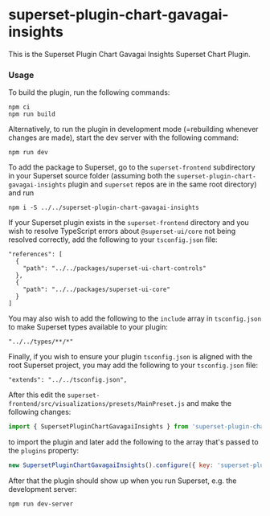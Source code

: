# superset-plugin-chart-gavagai-insights

This is the Superset Plugin Chart Gavagai Insights Superset Chart Plugin.

### Usage

To build the plugin, run the following commands:

```
npm ci
npm run build
```

Alternatively, to run the plugin in development mode (=rebuilding whenever changes are made), start the dev server with the following command:

```
npm run dev
```

To add the package to Superset, go to the `superset-frontend` subdirectory in your Superset source folder (assuming both the `superset-plugin-chart-gavagai-insights` plugin and `superset` repos are in the same root directory) and run
```
npm i -S ../../superset-plugin-chart-gavagai-insights
```

If your Superset plugin exists in the `superset-frontend` directory and you wish to resolve TypeScript errors about `@superset-ui/core` not being resolved correctly, add the following to your `tsconfig.json` file:

```
"references": [
  {
    "path": "../../packages/superset-ui-chart-controls"
  },
  {
    "path": "../../packages/superset-ui-core"
  }
]
```

You may also wish to add the following to the `include` array in `tsconfig.json` to make Superset types available to your plugin:

```
"../../types/**/*"
```

Finally, if you wish to ensure your plugin `tsconfig.json` is aligned with the root Superset project, you may add the following to your `tsconfig.json` file:

```
"extends": "../../tsconfig.json",
```

After this edit the `superset-frontend/src/visualizations/presets/MainPreset.js` and make the following changes:

```js
import { SupersetPluginChartGavagaiInsights } from 'superset-plugin-chart-gavagai-insights';
```

to import the plugin and later add the following to the array that's passed to the `plugins` property:
```js
new SupersetPluginChartGavagaiInsights().configure({ key: 'superset-plugin-chart-gavagai-insights' }),
```

After that the plugin should show up when you run Superset, e.g. the development server:

```
npm run dev-server
```
